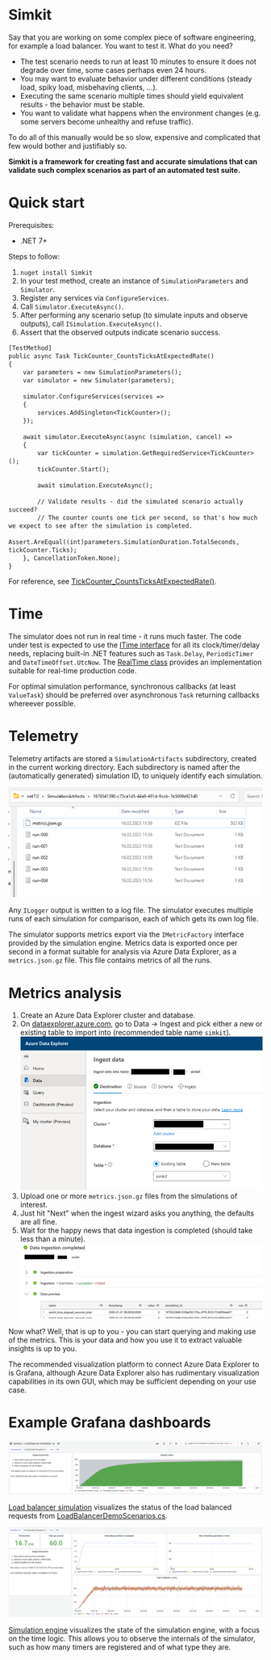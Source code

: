 # Simkit

Say that you are working on some complex piece of software engineering, for example a load balancer. You want to test it. What do you need?

* The test scenario needs to run at least 10 minutes to ensure it does not degrade over time, some cases perhaps even 24 hours.
* You may want to evaluate behavior under different conditions (steady load, spiky load, misbehaving clients, ...).
* Executing the same scenario multiple times should yield equivalent results - the behavior must be stable.
* You want to validate what happens when the environment changes (e.g. some servers become unhealthy and refuse traffic).

To do all of this manually would be so slow, expensive and complicated that few would bother and justifiably so.

**Simkit is a framework for creating fast and accurate simulations that can validate such complex scenarios as part of an automated test suite.**

# Quick start

Prerequisites:

* .NET 7+

Steps to follow:

1. `nuget install Simkit`
1. In your test method, create an instance of `SimulationParameters` and `Simulator`.
1. Register any services via `ConfigureServices`.
1. Call `Simulator.ExecuteAsync()`.
1. After performing any scenario setup (to simulate inputs and observe outputs), call `ISimulation.ExecuteAsync()`.
1. Assert that the observed outputs indicate scenario success.

```
[TestMethod]
public async Task TickCounter_CountsTicksAtExpectedRate()
{
    var parameters = new SimulationParameters();
    var simulator = new Simulator(parameters);

    simulator.ConfigureServices(services =>
    {
        services.AddSingleton<TickCounter>();
    });

    await simulator.ExecuteAsync(async (simulation, cancel) =>
    {
        var tickCounter = simulation.GetRequiredService<TickCounter>();
        tickCounter.Start();

        await simulation.ExecuteAsync();

        // Validate results - did the simulated scenario actually succeed?
        // The counter counts one tick per second, so that's how much we expect to see after the simulation is completed.
        Assert.AreEqual((int)parameters.SimulationDuration.TotalSeconds, tickCounter.Ticks);
    }, CancellationToken.None);
}
```

For reference, see [TickCounter_CountsTicksAtExpectedRate()](Tests/SimulatorTests.cs).

# Time

The simulator does not run in real time - it runs much faster. The code under test is expected to use the [ITime interface](Simkit/ITime.cs) for all its clock/timer/delay needs, replacing built-in .NET features such as `Task.Delay`, `PeriodicTimer` and `DateTimeOffset.UtcNow`. The [RealTime class](Simkit/RealTime.cs) provides an implementation suitable for real-time production code.

For optimal simulation performance, synchronous callbacks (at least `ValueTask`) should be preferred over asynchronous `Task` returning callbacks whereever possible.

# Telemetry

Telemetry artifacts are stored a `SimulationArtifacts` subdirectory, created in the current working directory. Each subdirectory is named after the (automatically generated) simulation ID, to uniquely identify each simulation.

![](Docs/SimulationArtifacts.png)

Any `ILogger` output is written to a log file. The simulator executes multiple runs of each simulation for comparison, each of which gets its own log file.

The simulator supports metrics export via the `IMetricFactory` interface provided by the simulation engine. Metrics data is exported once per second in a format suitable for analysis via Azure Data Explorer, as a `metrics.json.gz` file. This file contains metrics of all the runs.

# Metrics analysis

1. Create an Azure Data Explorer cluster and database.
1. On [dataexplorer.azure.com](https://dataexplorer.azure.com/), go to Data -> Ingest and pick either a new or existing table to import into (recommended table name `simkit`).
    ![](Docs/ADX_Ingest01.png)
1. Upload one or more `metrics.json.gz` files from the simulations of interest.
1. Just hit "Next" when the ingest wizard asks you anything, the defaults are all fine.
1. Wait for the happy news that data ingestion is completed (should take less than a minute).
    ![](Docs/ADX_Ingest02.png)

Now what? Well, that is up to you - you can start querying and making use of the metrics. This is your data and how you use it to extract valuable insights is up to you.

The recommended visualization platform to connect Azure Data Explorer to is Grafana, although Azure Data Explorer also has rudimentary visualization capabilities in its own GUI, which may be sufficient depending on your use case.

# Example Grafana dashboards

![](Docs/ExampleDashboard_LoadBalancer.png)

[Load balancer simulation](Docs/Dashboard-LoadBalancer.json) visualizes the status of the load balanced requests from [LoadBalancerDemoScenarios.cs](Tests/LoadBalancerDemoScenarios.cs).

![](Docs/ExampleDashboard_Engine.png)

[Simulation engine](Docs/Dashboard-Engine.json) visualizes the state of the simulation engine, with a focus on the time logic. This allows you to observe the internals of the simulator, such as how many timers are registered and of what type they are.